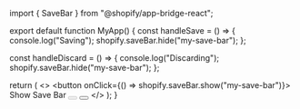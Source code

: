 import { SaveBar } from "@shopify/app-bridge-react";

export default function MyApp() {
  const handleSave = () => {
    console.log("Saving");
    shopify.saveBar.hide("my-save-bar");
  };

  const handleDiscard = () => {
    console.log("Discarding");
    shopify.saveBar.hide("my-save-bar");
  };

  return (
    <>
      <button onClick={() => shopify.saveBar.show("my-save-bar")}>
        Show Save Bar
      </button>
      <SaveBar id="my-save-bar">
        <button
          variant="primary"
          disabled={false}
          onClick={handleSave}
        ></button>
        <button onClick={handleDiscard}></button>
      </SaveBar>
    </>
  );
}
